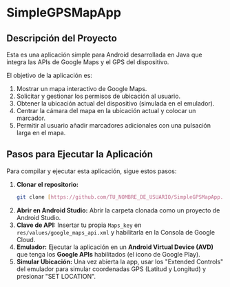 # SimpleGPSMapApp

## Descripción del Proyecto

Esta es una aplicación simple para Android desarrollada en Java que integra las APIs de Google Maps y el GPS del dispositivo.

El objetivo de la aplicación es:
1. Mostrar un mapa interactivo de Google Maps.
2. Solicitar y gestionar los permisos de ubicación al usuario.
3. Obtener la ubicación actual del dispositivo (simulada en el emulador).
4. Centrar la cámara del mapa en la ubicación actual y colocar un marcador.
5. Permitir al usuario añadir marcadores adicionales con una pulsación larga en el mapa.

## Pasos para Ejecutar la Aplicación

Para compilar y ejecutar esta aplicación, sigue estos pasos:

1.  **Clonar el repositorio:**
    ```bash
    git clone [https://github.com/TU_NOMBRE_DE_USUARIO/SimpleGPSMapApp.git](https://github.com/TU_NOMBRE_DE_USUARIO/SimpleGPSMapApp.git)
    ```
2.  **Abrir en Android Studio:** Abrir la carpeta clonada como un proyecto de Android Studio.
3.  **Clave de API:** Insertar tu propia `Maps_key` en `res/values/google_maps_api.xml` y habilitarla en la Consola de Google Cloud.
4.  **Emulador:** Ejecutar la aplicación en un **Android Virtual Device (AVD)** que tenga los **Google APIs** habilitados (el icono de Google Play).
5.  **Simular Ubicación:** Una vez abierta la app, usar los "Extended Controls" del emulador para simular coordenadas GPS (Latitud y Longitud) y presionar "SET LOCATION".

